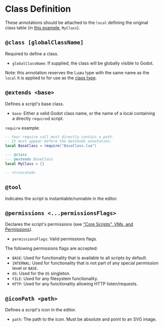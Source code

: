 # Class Definition

These annotations should be attached to the `local` defining the original class
table (in [this example](../defining-a-class.md), `MyClass`).

## `@class [globalClassName]`

Required to define a class.

- `globalClassName`: If supplied, the class will be globally visible to Godot.

Note: this annotation reserves the Luau type with the same name as the `local`
it is applied to for use as the [class type](./class-type.md).

## `@extends <base>`

Defines a script's base class.

- `base`: Either a valid Godot class name, or the name of a local containing a
  directly `require`d script.

`require` example:

```lua
-- Your require call must directly contain a path.
-- It must appear before the @extends annotation.
local BaseClass = require("BaseClass.lua")

--- @class
--- @extends BaseClass
local MyClass = {}

-- <truncated>
```

## `@tool`

Indicates the script is instantiable/runnable in the editor.

## `@permissions <...permissionsFlags>`

Declares the script's permissions (see ["Core Scripts", VMs, and
Permissions](../../core-scripts-vms-permissions.md)).

- `permissionsFlags`: Valid permissions flags.

The following permissions flags are accepted:

- `BASE`: Used for functionality that is available to all scripts by default.
- `INTERNAL`: Used for functionality that is not part of any special permission
  level or `BASE`.
- `OS`: Used for the `OS` singleton.
- `FILE`: Used for any filesystem functionality.
- `HTTP`: Used for any functionality allowing HTTP listen/requests.

## `@iconPath <path>`

Defines a script's icon in the editor.

- `path`: The path to the icon. Must be absolute and point to an SVG image.
